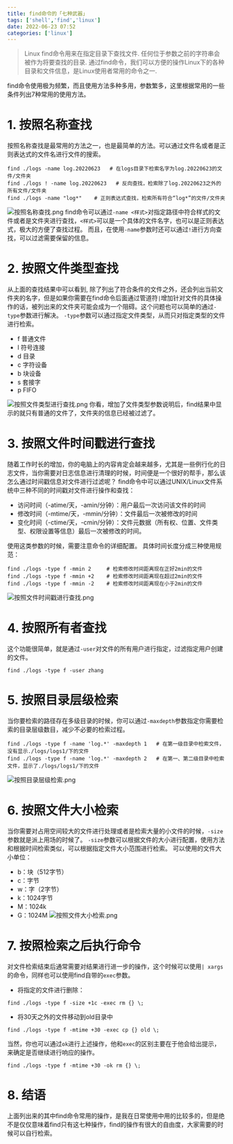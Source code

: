 ```yaml
---
title: find命令的「七种武器」
tags: ['shell','find','linux']
date: 2022-06-23 07:52
categories: ['linux']
---
```

> Linux find命令用来在指定目录下查找文件.
> 任何位于参数之前的字符串会被作为将要查找的目录.
> 通过find命令，我们可以方便的操作Linux下的各种目录和文件信息，是Linux使用者常用的命令之一.

find命令使用极为频繁，而且使用方法多种多用，参数繁多，这里根据常用的一些条件列出7种常用的使用方法。

# 1. 按照名称查找
按照名称查找是最常用的方法之一，也是最简单的方法。可以通过文件名或者是正则表达式的文件名进行文件的搜索。
```shell
find ./logs -name log.20220623   # 在logs目录下检索名字为log.20220623的文件/文件夹
find ./logs ! -name log.20220623   # 反向查找，检索除了log.20220623之外的所有文件/文件夹
find ./logs -name "log*"    # 正则表达式查找，检索所有符合“log*”的文件/文件夹
```
![按照名称查找.png](https://s2.loli.net/2022/06/23/Sp4YFzJ3R6emVch.png)
find命令可以通过`-name <样式>`对指定路径中符合样式的文件或者是文件夹进行查找，`<样式>`可以是一个具体的文件名字，也可以是正则表达式，极大的方便了查找过程。
而且，在使用`-name`参数时还可以通过`!`进行方向查找，可以过滤需要保留的信息。

# 2. 按照文件类型查找
从上面的查找结果中可以看到, 除了列出了符合条件的文件之外，还会列出当前文件夹的名字，但是如果你需要在find命令后面通过管道符`|`增加针对文件的具体操作的话，被列出来的文件夹可能会成为一个阻碍。这个问题也可以简单的通过`-type`参数进行解决。
`-type`参数可以通过指定文件类型，从而只对指定类型的文件进行检索。
- f 普通文件
- l 符号连接
- d 目录
- c 字符设备
- b 块设备
- s 套接字
- p FIFO

![按照文件类型进行查找.png](https://s2.loli.net/2022/06/23/GZRt1WIVbdcsDnh.png)
你看，增加了文件类型参数说明后，find结果中显示的就只有普通的文件了，文件夹的信息已经被过滤了。

# 3. 按照文件时间戳进行查找
随着工作时长的增加，你的电脑上的内容肯定会越来越多，尤其是一些例行化的日志文件，当你需要对日志信息进行清理的时候，时间便是一个很好的帮手，那么该怎么通过时间戳信息对文件进行过滤呢？
find命令中可以通过UNIX/Linux文件系统中三种不同的时间戳对文件进行操作和查找：
- 访问时间（-atime/天，-amin/分钟）：用户最后一次访问该文件的时间
- 修改时间（-mtime/天，-mmin/分钟）：文件最后一次被修改的时间
- 变化时间（-ctime/天，-cmin/分钟）：文件元数据（所有权、位置、文件类型、权限设置等信息）最后一次被修改的时间。

使用这类参数的时候，需要注意命令的详细配置。
具体时间长度分成三种使用规范：
```shell
find ./logs -type f -mmin 2     # 检索修改时间距离现在正好2min的文件
find ./logs -type f -mmin +2    # 检索修改时间距离现在超过2min的文件
find ./logs -type f -mmin -2    # 检索修改时间距离现在小于2min的文件
```
![按照文件时间戳进行查找.png](https://s2.loli.net/2022/06/23/kqAC4Vd8pLiRYBH.png)

# 4. 按照所有者查找
这个功能很简单，就是通过`-user`对文件的所有用户进行指定，过滤指定用户创建的文件。
```shell
find ./logs -type f -user zhang
```

# 5. 按照目录层级检索
当你要检索的路径存在多级目录的时候，你可以通过`-maxdepth`参数指定你需要检索的目录层级数目，减少不必要的检索过程。
```shell
find ./logs -type f -name 'log.*' -maxdepth 1   # 在第一级目录中检索文件，没有显示./logs/logs1/下的文件
find ./logs -type f -name 'log.*' -maxdepth 2   # 在第一、第二级目录中检索文件，显示了./logs/logs1/下的文件
```
![按照目录层级检索.png](https://s2.loli.net/2022/06/23/km7BQAUufOYEj1Z.png)

# 6. 按照文件大小检索
当你需要对占用空间较大的文件进行处理或者是检索大量的小文件的时候，`-size`参数就是派上用场的时候了。
`-size`参数可以根据文件的大小进行配置，使用方法和根据时间检索类似，可以根据指定文件大小范围进行检索。
可以使用的文件大小单位：
- b：块（512字节）
- c：字节
- w：字（2字节）
- k：1024字节
- M：1024k
- G：1024M
![按照文件大小检索.png](https://s2.loli.net/2022/06/23/5Bv7VMwjocKANkI.png)

# 7. 按照检索之后执行命令
对文件检索结束后通常需要对结果进行进一步的操作，这个时候可以使用`| xargs`的命令，同样也可以使用find自带的`exec`参数。
- 将指定的文件进行删除：
```shell
find ./logs -type f -size +1c -exec rm {} \;
```
- 将30天之外的文件移动到old目录中
```shell
find ./logs -type f -mtime +30 -exec cp {} old \;
```

当然，你也可以通过`ok`进行上述操作，他和`exec`的区别主要在于他会给出提示，来确定是否继续进行响应的操作。
```shell
find ./logs -type f -mtime +30 -ok rm {} \;
```

# 8. 结语
上面列出来的其中find命令常用的操作，是我在日常使用中用的比较多的，但是绝不是仅仅意味着find只有这七种操作，find的操作有很大的自由度，大家需要的时候可以自行检索。

